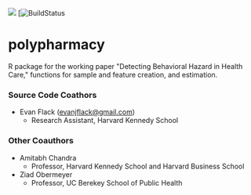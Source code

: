 ![](https://github.com/evanjflack/polypharmacy/workflows/R-CMD-check/badge.svg)
[![BuildStatus](https://travis-ci.com/evanjflack/cfo.behavioral.svg?branch=master)

# polypharmacy
R package for the working paper "Detecting Behavioral Hazard in Health Care," functions for sample and feature creation, and estimation.

### Source Code Coathors
* Evan Flack (evanjflack@gmail.com)
  * Research Assistant, Harvard Kennedy School

### Other Coauthors
* Amitabh Chandra
  * Professor, Harvard Kennedy School and Harvard Business School
* Ziad Obermeyer
  * Professor, UC Berekey School of Public Health
